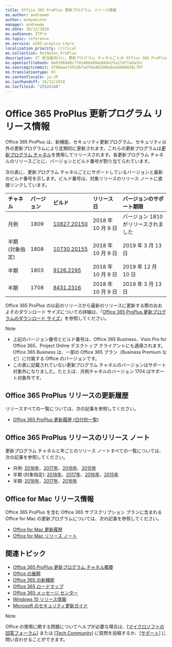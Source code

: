 ```yaml
---
title: Office 365 ProPlus 更新プログラム リリース情報
ms.author: andrewmo
author: andymosten
manager: andrewmo
ms.date: 10/12/2018
ms.audience: ITPro
ms.topic: reference
ms.service: o365-proplus-itpro
localization_priority: Critical
ms.collection: RelNotes_ProPlus
description: IT 担当者向けに、更新プログラム チャネルごとの Office 365 ProPlus の最新リリース一覧と、リリース ノートおよび更新履歴へのリンクを提供します
ms.openlocfilehash: 0e0396048c7702400dd84d68da25a1fd7fa8a35c
ms.sourcegitcommit: d780aaaf591dbfad76ed02b88abe569d6038c70f
ms.translationtype: HT
ms.contentlocale: ja-JP
ms.lasthandoff: 10/12/2018
ms.locfileid: "25522148"
---
```

# <a name="release-information-for-updates-to-office-365-proplus"></a>Office 365 ProPlus 更新プログラム リリース情報

Office 365 ProPlus は、新機能、セキュリティ更新プログラム、セキュリティ以外の更新プログラムにより定期的に更新されます。これらの更新プログラムは[更新プログラム チャネル](https://docs.microsoft.com/DeployOffice/overview-of-update-channels-for-office-365-proplus)を使用してリリースされます。各更新プログラム チャネルのリリースごとに、バージョンとビルド番号が割り当てられています。 

次の表に、更新プログラム チャネルごとにサポートしているバージョンと最新のビルド番号を示します。ビルド番号は、対象リリースのリリース ノートに直接リンクしています。 

  
|**チャネル**|**バージョン**|**ビルド**|**リリース日**|**バージョンのサポート期限**|
|:-----|:-----|:-----|:-----|:-----|
|月例  <br/> |1809  <br/> |[10827.20150](monthly-channel-2018.md#version-1809-october-9)  <br/> | 2018 年 10 月 9 日  <br/> |バージョン 1810 がリリースされました <br/>|
|半期 (対象指定)  <br/> |1808  <br/> |[10730.20155](semi-annual-channel-targeted-2018.md#version-1808-october-9)  <br/> | 2018 年 10 月 9 日  <br/> | 2019 年 3 月 13 日 <br/>|
|半期 <br/> |1803  <br/> | [9126.2295](semi-annual-channel-2018.md#version-1803-october-9) <br/> |2018 年 10 月 9 日  <br/> | 2019 年 12 月 10 日 <br/>|
|半期 <br/> |1708  <br/> |[8431.2316](semi-annual-channel-2018.md#version-1708-october-9)  <br/> |2018 年 10 月 9 日  <br/> | 2019 年 3 月 13 日 <br/>|

Office 365 ProPlus の以前のリリースから最新のリリースに更新する際のおおよそのダウンロード サイズについての詳細は、「[Office 365 ProPlus 更新プログラムのダウンロード サイズ](download-sizes-office365-proplus-updates.md)」を参照してください。

> [!NOTE]
> - 上記のバージョン番号とビルド番号は、Office 365 Business、Visio Pro for Office 365、Project Online デスクトップ クライアントにも適用されます。Office 365 Business は、一部の Office 365 プラン（Business Premium など）に付属する Office のバージョンです。
> - この表に記載されていない更新プログラム チャネルのバージョンはサポート対象外になりました。たとえば、月例チャネルのバージョン 1704 はサポート対象外です。 


## <a name="update-history-for-office-365-proplus-releases"></a>Office 365 ProPlus リリースの更新履歴

リリースすべての一覧については、次の記事を参照してください。
 - [Office 365 ProPlus 更新履歴 (日付別一覧)](update-history-office365-proplus-by-date.md)

## <a name="release-notes-for-office-365-proplus-releases"></a>Office 365 ProPlus リリースのリリース ノート

更新プログラム チャネルと年ごとのリリース ノートすべての一覧については、次の記事を参照してください。
 - 月例: [2018年](monthly-channel-2018.md)、[2017年](monthly-channel-2017.md)、[2016年](monthly-channel-2016.md)、[2015年](monthly-channel-2015.md)
 - 半期 (対象指定): [2018年](semi-annual-channel-targeted-2018.md)、[2017年](semi-annual-channel-targeted-2017.md)、[2016年](semi-annual-channel-targeted-2016.md)、[2015年](semi-annual-channel-targeted-2015.md)
 - 半期: [2018年](semi-annual-channel-2018.md)、[2017年](semi-annual-channel-2017.md)、[2016年](semi-annual-channel-2016.md)

## <a name="office-for-mac-release-information"></a>Office for Mac リリース情報

Office 365 ProPlus を含む Office 365 サブスクリプション プランに含まれる Office for Mac の更新プログラムについては、次の記事を参照してください。
 - [Office for Mac 更新履歴](update-history-office-for-mac.md)
 - [Office for Mac リリース ノート](release-notes-office-for-mac.md)


## <a name="related-topics"></a>関連トピック

- [Office 365 ProPlus 更新プログラム チャネル概要](https://docs.microsoft.com/DeployOffice/overview-of-update-channels-for-office-365-proplus)
- [Office の展開](https://docs.microsoft.com/deployoffice/)
- [Office 365 の新機能](https://support.office.com/article/95c8d81d-08ba-42c1-914f-bca4603e1426)
- [Office 365 ロードマップ](https://products.office.com/business/office-365-roadmap)
- [Office 365 メッセージ センター](https://support.office.com/article/38fb3333-bfcc-4340-a37b-deda509c2093)
- [Windows 10 リリース情報](https://www.microsoft.com/itpro/windows-10/release-information)
- [Microsoft のセキュリティ更新ガイド](https://portal.msrc.microsoft.com/)

> [!NOTE]
> Office の使用に関する問題についてヘルプが必要な場合は、[[マイクロソフトの回答フォーラム](https://answers.microsoft.com/)] または [[Tech Community](https://techcommunity.microsoft.com/)] に質問を投稿するか、[[サポート](https://support.microsoft.com/contactus)] に問い合わせることができます。
